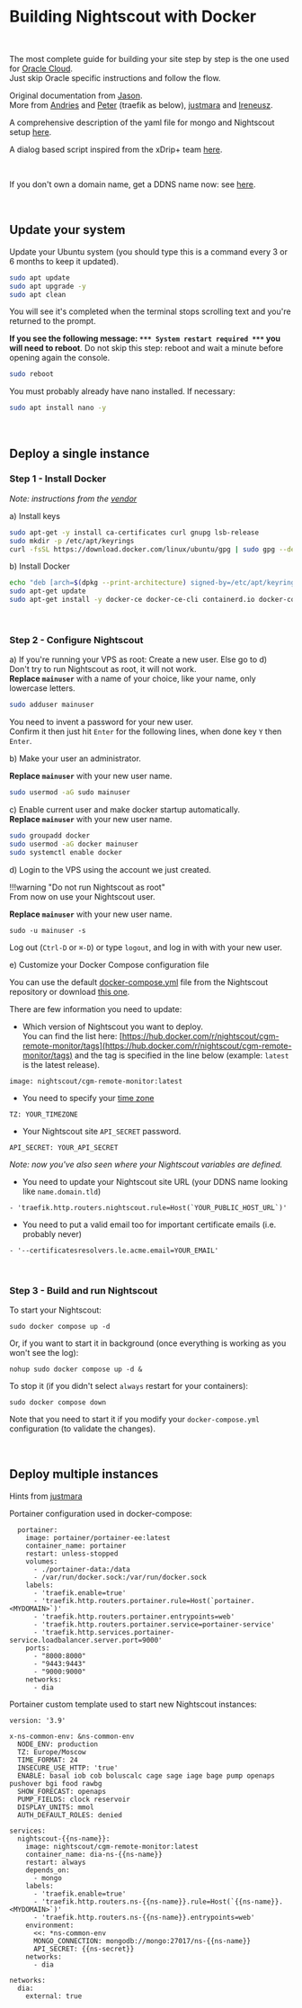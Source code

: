 # Building Nightscout with Docker

</br>

The most complete guide for building your site step by step is the one used for [Oracle Cloud](https://www.dropbox.com/s/5twlqrndofqno0t/0-amber-oracle.pdf).  
Just skip Oracle specific instructions and follow the flow.

Original documentation from [Jason](https://github.com/nightscout/nightscout-docker).  
More from [Andries](https://gist.github.com/Andries-Smit/daac75cd4c06af78cde68c5dec941705) and [Peter](https://github.com/peterleimbach/TestNightscoutDockerUbuntuServer22.04LTS) (traefik as below), [justmara](https://github.com/justmara/ns-setup) and [Ireneusz](https://github.com/ireneusz-ptak/ns-docker).

A comprehensive description of the yaml file for mongo and Nightscout setup [here](https://github.com/LostOnTheLine/Nightscout_Docker-Compose).

A dialog based script inspired from the xDrip+ team [here](https://github.com/psonnera/NSDockVPS).

</br>

If you don't own a domain name, get a DDNS name now: see [here](/nightscout/dns).

</br>

## Update your system

Update your Ubuntu system (you should type this is a command every 3 or 6 months to keep it updated).

```bash
sudo apt update
sudo apt upgrade -y
sudo apt clean
```

You will see it's completed when the terminal stops scrolling text and you're returned to the prompt.

**If you see the following message: `*** System restart required ***` you will need to reboot**. Do not skip this step: reboot and wait a minute before opening again the console.  

```bash
sudo reboot
```

You must probably already have nano installed. If necessary:

```bash
sudo apt install nano -y
```

</br>

## Deploy a single instance

### Step 1 - Install Docker

*Note: instructions from the [vendor](https://docs.docker.com/engine/install/ubuntu/)*

a) Install keys

```bash
sudo apt-get -y install ca-certificates curl gnupg lsb-release
sudo mkdir -p /etc/apt/keyrings
curl -fsSL https://download.docker.com/linux/ubuntu/gpg | sudo gpg --dearmor -o /etc/apt/keyrings/docker.gpg --yes
```

b) Install Docker

```bash
echo "deb [arch=$(dpkg --print-architecture) signed-by=/etc/apt/keyrings/docker.gpg] https://download.docker.com/linux/ubuntu $(lsb_release -cs) stable" | sudo tee /etc/apt/sources.list.d/docker.list > /dev/null
sudo apt-get update
sudo apt-get install -y docker-ce docker-ce-cli containerd.io docker-compose-plugin
```

</br>

### Step 2 - Configure Nightscout

a) If you're running your VPS as root: Create a new  user. Else go to d)  
Don't try to run Nightscout as root, it will not work.  
**Replace `mainuser`** with a name of your choice, like your name, only lowercase letters.

```bash
sudo adduser mainuser
```

You need to invent a password for your new user.  
Confirm it then just hit `Enter` for the following lines, when done key `Y` then `Enter`.

 b) Make your user an administrator.

**Replace `mainuser`** with your new user name.

```bash
sudo usermod -aG sudo mainuser
```

c) Enable current user and make docker startup automatically.  
**Replace `mainuser`** with your new user name.

```bash
sudo groupadd docker
sudo usermod -aG docker mainuser
sudo systemctl enable docker
```

d) Login to the VPS using the account we just created.

!!!warning "Do not run Nightscout as root"  
    From now on use your Nightscout user.

**Replace `mainuser`** with your new user name.

```
sudo -u mainuser -s
```

Log out (`Ctrl-D` or `⌘-D`) or type `logout`, and log in with with your new user.

e) Customize your Docker Compose configuration file

You can use the default [docker-compose.yml](https://raw.githubusercontent.com/nightscout/cgm-remote-monitor/master/docker-compose.yml) file from the Nightscout repository or download [this one](/_static/docker-compose.yml).

There are few information you need to update:

- Which version of Nightscout you want to deploy.  
  You can find the list here: [https://hub.docker.com/r/nightscout/cgm-remote-monitor/tags](https://hub.docker.com/r/nightscout/cgm-remote-monitor/tags) and the tag is specified in the line below (example: `latest` is the latest release).

```
image: nightscout/cgm-remote-monitor:latest
```

- You need to specify your [time zone](https://en.wikipedia.org/wiki/List_of_tz_database_time_zones#List)

```
TZ: YOUR_TIMEZONE
```

- Your Nightscout site `API_SECRET` password.

```
API_SECRET: YOUR_API_SECRET
```

*Note: now you've also seen where your Nightscout variables are defined.*

- You need to update your Nightscout site URL (your DDNS name looking like `name.domain.tld`)

```
- 'traefik.http.routers.nightscout.rule=Host(`YOUR_PUBLIC_HOST_URL`)'
```

- You need to put a valid email too for important certificate emails (i.e. probably never)

```
- '--certificatesresolvers.le.acme.email=YOUR_EMAIL'
```

</br>

### Step 3 - Build and run Nightscout

To start your Nightscout:

```
sudo docker compose up -d
```

Or, if you want to start it in background (once everything is working as you won't see the log):

```
nohup sudo docker compose up -d &
```

To stop it (if you didn't select `always` restart for your containers):

```
sudo docker compose down
```

Note that you need to start it if you modify your `docker-compose.yml` configuration (to validate the changes).

</br>

## Deploy multiple instances

Hints from [justmara](https://github.com/justmara)

Portainer configuration used in docker-compose:

```
  portainer:
    image: portainer/portainer-ee:latest
    container_name: portainer
    restart: unless-stopped
    volumes:
      - ./portainer-data:/data
      - /var/run/docker.sock:/var/run/docker.sock
    labels:
      - 'traefik.enable=true'
      - 'traefik.http.routers.portainer.rule=Host(`portainer.<MYDOMAIN>`)'
      - 'traefik.http.routers.portainer.entrypoints=web'
      - 'traefik.http.routers.portainer.service=portainer-service'
      - 'traefik.http.services.portainer-service.loadbalancer.server.port=9000'
    ports:
      - "8000:8000"
      - "9443:9443"
      - "9000:9000"
    networks:
      - dia
```

Portainer custom template used to start new Nightscout instances:

```
version: '3.9'

x-ns-common-env: &ns-common-env
  NODE_ENV: production
  TZ: Europe/Moscow
  TIME_FORMAT: 24
  INSECURE_USE_HTTP: 'true'
  ENABLE: basal iob cob boluscalc cage sage iage bage pump openaps pushover bgi food rawbg
  SHOW_FORECAST: openaps
  PUMP_FIELDS: clock reservoir
  DISPLAY_UNITS: mmol
  AUTH_DEFAULT_ROLES: denied

services:
  nightscout-{{ns-name}}:
    image: nightscout/cgm-remote-monitor:latest
    container_name: dia-ns-{{ns-name}}
    restart: always
    depends_on:
      - mongo
    labels:
      - 'traefik.enable=true'
      - 'traefik.http.routers.ns-{{ns-name}}.rule=Host(`{{ns-name}}.<MYDOMAIN>`)'
      - 'traefik.http.routers.ns-{{ns-name}}.entrypoints=web'
    environment:
      <<: *ns-common-env
      MONGO_CONNECTION: mongodb://mongo:27017/ns-{{ns-name}}
      API_SECRET: {{ns-secret}}
    networks:
      - dia

networks:
  dia:
    external: true
```

